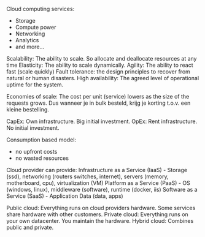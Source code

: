 Cloud computing services:
- Storage
- Compute power
- Networking
- Analytics
- and more...

Scalability: The ability to scale. So allocate and deallocate resources at any time
Elasticity: The ability to scale dynamically. 
Agility: The ability to react fast (scale quickly)
Fault tolerance: the design principles to recover from natural or human disasters. 
High availability: The agreed level of operational uptime for the system. 

Economies of scale: The cost per unit (service) lowers as the size of the requests grows.
	Dus wanneer je in bulk besteld, krijg je korting t.o.v. een kleine bestelling.

CapEx: Own infrastructure. Big initial investment. 
OpEx: Rent infrastructure. No initial investment.

Consumption based model:
- no upfront costs
- no wasted resources

Cloud provider can provide:
	Infrastructure as a Service (IaaS)
	- Storage (ssd), networking (routers switches, internet), servers (memory, motherboard, cpu), virtualization (VM)
	Platform as a Service (PaaS)
	- OS (windows, linux), middleware (software), runtime (docker, iis)
	Software as a Service (SaaS)
	- Application Data (data, apps)

Public cloud: Everything runs on cloud providers hardware. Some services share hardware with other customers.
Private cloud: Everything runs on your own datacenter. You maintain the hardware. 
Hybrid cloud: Combines public and private. 


